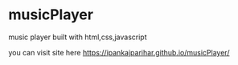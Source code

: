 # musicPlayer
music player built with html,css,javascript

you can visit site here
https://ipankajparihar.github.io/musicPlayer/

